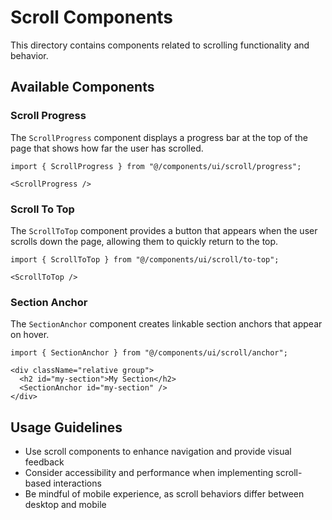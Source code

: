 # Scroll Components

This directory contains components related to scrolling functionality and behavior.

## Available Components

### Scroll Progress

The `ScrollProgress` component displays a progress bar at the top of the page that shows how far the user has scrolled.

```tsx
import { ScrollProgress } from "@/components/ui/scroll/progress";

<ScrollProgress />
```

### Scroll To Top

The `ScrollToTop` component provides a button that appears when the user scrolls down the page, allowing them to quickly return to the top.

```tsx
import { ScrollToTop } from "@/components/ui/scroll/to-top";

<ScrollToTop />
```

### Section Anchor

The `SectionAnchor` component creates linkable section anchors that appear on hover.

```tsx
import { SectionAnchor } from "@/components/ui/scroll/anchor";

<div className="relative group">
  <h2 id="my-section">My Section</h2>
  <SectionAnchor id="my-section" />
</div>
```

## Usage Guidelines

- Use scroll components to enhance navigation and provide visual feedback
- Consider accessibility and performance when implementing scroll-based interactions
- Be mindful of mobile experience, as scroll behaviors differ between desktop and mobile